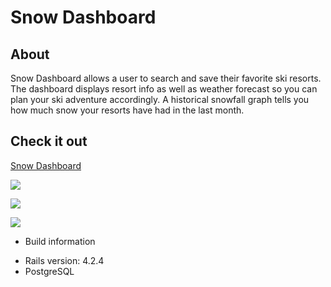 # Snow Dashboard

## About

Snow Dashboard allows a user to search and save their favorite ski resorts. 
The dashboard displays resort info as well as weather forecast so you can plan your ski adventure accordingly.
A historical snowfall graph tells you how much snow your resorts have had in the last month. 

## Check it out

[Snow Dashboard](https://snow-dashboard.herokuapp.com/)  

![](http://i.imgur.com/ZTbLVuL.png)

![](http://i.imgur.com/AvGiS5P.png)

![](http://i.imgur.com/mxCEVLD.png)

* Build information
 - Rails version: 4.2.4
 - PostgreSQL
